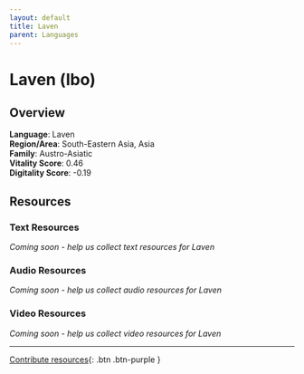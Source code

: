 ```yaml
---
layout: default
title: Laven
parent: Languages
---
```


# Laven (lbo)

## Overview

**Language**: Laven  
**Region/Area**: South-Eastern Asia, Asia  
**Family**: Austro-Asiatic  
**Vitality Score**: 0.46  
**Digitality Score**: -0.19  

## Resources

### Text Resources
*Coming soon - help us collect text resources for Laven*

### Audio Resources
*Coming soon - help us collect audio resources for Laven*

### Video Resources
*Coming soon - help us collect video resources for Laven*

---

[Contribute resources](https://fairtrain.github.io/){: .btn .btn-purple }
